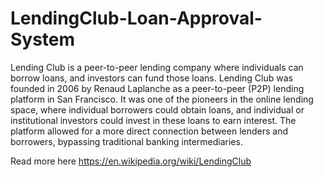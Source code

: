 # LendingClub-Loan-Approval-System
Lending Club is a peer-to-peer lending company where individuals can borrow loans, and investors can fund those loans. Lending Club was founded in 2006 by Renaud Laplanche as a peer-to-peer (P2P) lending platform in San Francisco. It was one of the pioneers in the online lending space, where individual borrowers could obtain loans, and individual or institutional investors could invest in these loans to earn interest. The platform allowed for a more direct connection between lenders and borrowers, bypassing traditional banking intermediaries.

Read more here https://en.wikipedia.org/wiki/LendingClub
